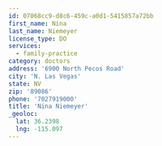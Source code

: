 ```yaml
---
id: 07068cc9-d8c6-459c-a0d1-5415857a72bb
first_name: Nina
last_name: Niemeyer
license_type: DO
services:
  - family-practice
category: doctors
address: '6900 North Pecos Road'
city: 'N. Las Vegas'
state: NV
zip: '89086'
phone: '7027919000'
title: 'Nina Niemeyer'
_geoloc:
  lat: 36.2398
  lng: -115.097
---
```

